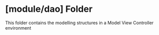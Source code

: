 # [module/dao] Folder

This folder contains the modelling structures in a Model View Controller environment

